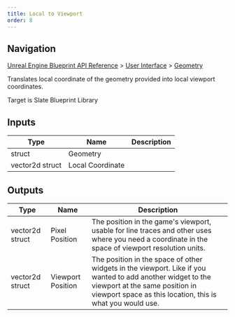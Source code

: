 ```yaml
---
title: Local to Viewport
order: 8
---
```

## Navigation

[Unreal Engine Blueprint API Reference](https://dev.epicgames.com/documentation/en-us/unreal-engine/BlueprintAPI) > [User Interface](https://dev.epicgames.com/documentation/en-us/unreal-engine/BlueprintAPI/UserInterface) > [Geometry](https://dev.epicgames.com/documentation/en-us/unreal-engine/BlueprintAPI/UserInterface/Geometry)

Translates local coordinate of the geometry provided into local viewport coordinates.

Target is Slate Blueprint Library

## Inputs

| Type | Name | Description |
| --- | --- | --- |
| struct | Geometry |  |
| vector2d struct | Local Coordinate |  |

## Outputs

| Type | Name | Description |
| --- | --- | --- |
| vector2d struct | Pixel Position | The position in the game's viewport, usable for line traces and other uses where you need a coordinate in the space of viewport resolution units. |
| vector2d struct | Viewport Position | The position in the space of other widgets in the viewport. Like if you wanted to add another widget to the viewport at the same position in viewport space as this location, this is what you would use. |
